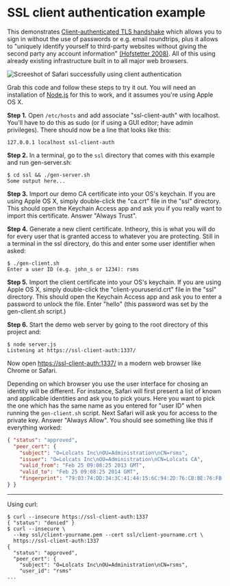 # SSL client authentication example

This demonstrates [Client-authenticated TLS handshake](http://en.wikipedia.org/wiki/Transport_Layer_Security#Client-authenticated_TLS_handshake) which allows you to sign in without the use of passwords or e.g. email roundtrips, plus it allows to "uniquely identify yourself to third-party websites without giving the second party any account information" [(Hofstetter 2008)](http://pilif.github.com/2008/05/why-is-nobody-using-ssl-client-certificates/). All of this using already existing infrastructure built in to all major web browsers.

![Screeshot of Safari successfully using client authentication](http://farm9.staticflickr.com/8098/8506867868_ac16ca2c5a_o.png)

Grab this code and follow these steps to try it out. You will need an installation of [Node.js](http://nodejs.org/) for this to work, and it assumes you're using Apple OS X.

**Step 1.** Open `/etc/hosts` and add associate "ssl-client-auth" with localhost. You'll have to do this as sudo (or if using a GUI editor; have admin privileges). There should now be a line that looks like this:

    127.0.0.1 localhost ssl-client-auth

**Step 2.** In a terminal, go to the `ssl` directory that comes with this example and run gen-server.sh:

    $ cd ssl && ./gen-server.sh
    Some output here...

**Step 3.** Import our demo CA certificate into your OS's keychain. If you are using Apple OS X, simply double-click the "ca.crt" file in the "ssl" directory. This should open the Keychain Access app and ask you if you really want to import this certificate. Answer "Always Trust".

**Step 4.** Generate a new client certificate. Intheory, this is what you will do for every user that is granted access to whatever you are protecting. Still in a terminal in the ssl directory, do this and enter some user identifier when asked:

    $ ./gen-client.sh
    Enter a user ID (e.g. john_s or 1234): rsms

**Step 5.** Import the client certificate into your OS's keychain. If you are using Apple OS X, simply double-click the "client-youruserid.crt" file in the "ssl" directory. This should open the Keychain Access app and ask you to enter a password to unlock the file. Enter "hello" (this password was set by the gen-client.sh script.)

**Step 6.** Start the demo web server by going to the root directory of this project and:

    $ node server.js
    Listening at https://ssl-client-auth:1337/

Now open [https://ssl-client-auth:1337/](https://ssl-client-auth:1337/) in a modern web browser like Chrome or Safari.

Depending on which browser you use the user interface for chosing an identity will be different. For instance, Safari will first present a list of known and applicable identities and ask you to pick yours. Here you want to pick the one which has the same name as you entered for "user ID" when running the `gen-client.sh` script. Next Safari will ask you for access to the private key. Answer "Always Allow". You should see something like this if everything worked:

```json
{ "status": "approved",
  "peer_cert": {
    "subject": "O=Lolcats Inc\nOU=Administration\nCN=rsms",
    "issuer": "O=Lolcats Inc\nOU=Administration\nCN=Lolcats CA",
    "valid_from": "Feb 25 09:08:25 2013 GMT",
    "valid_to": "Feb 25 09:08:25 2014 GMT",
    "fingerprint": "79:03:74:DD:34:3C:41:44:15:6C:94:2D:76:CB:BE:76:FB:B9:92:12"
} }
```

----

Using curl:

    $ curl --insecure https://ssl-client-auth:1337
    { "status": "denied" }
    $ curl --insecure \
      --key ssl/client-yourname.pem --cert ssl/client-yourname.crt \
      https://ssl-client-auth:1337
    {
      "status": "approved",
      "peer_cert": {
        "subject": "O=Lolcats Inc\nOU=Administration\nCN=rsms",
        "user_id": "rsms"
    ...
